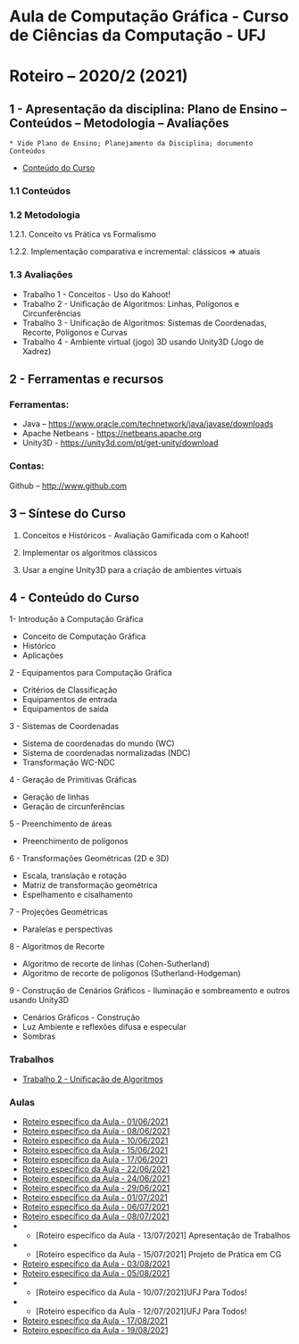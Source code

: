 # Aula de Computação Gráfica - Curso de Ciências da Computação - UFJ
# Roteiro – 2020/2 (2021)

## 1 - Apresentação da disciplina: Plano de Ensino – Conteúdos – Metodologia – Avaliações
	* Vide Plano de Ensino; Planejamento da Disciplina; documento Conteúdos

- [Conteúdo do Curso](https://github.com/marcoswagner-commits/projetos_cg/blob/56bc895a869568bf9bb4c13f42e976b133f58330/ApostilaCG2021_Modulo2.pdf)

### 1.1 Conteúdos



### 1.2 Metodologia

1.2.1. Conceito vs Prática vs Formalismo

1.2.2. Implementação comparativa e incremental: clássicos => atuais

### 1.3 Avaliações
- Trabalho 1 - Conceitos - Uso do Kahoot!
- Trabalho 2 - Unificação de Algoritmos: Linhas, Polígonos e Circunferências
- Trabalho 3 - Unificação de Algoritmos: Sistemas de Coordenadas, Recorte, Polígonos e Curvas
- Trabalho 4 - Ambiente virtual (jogo) 3D usando Unity3D (Jogo de Xadrez) 

## 2  - Ferramentas e recursos

### Ferramentas:
- Java – https://www.oracle.com/technetwork/java/javase/downloads 
- Apache Netbeans - https://netbeans.apache.org
- Unity3D - https://unity3d.com/pt/get-unity/download

### Contas:
Github – http://www.github.com 


## 3 – Síntese do Curso

1. Conceitos e Históricos - Avaliação Gamificada com o Kahoot!

2. Implementar os algoritmos clássicos

3. Usar a engine Unity3D para a criação de ambientes virtuais

## 4 - Conteúdo do Curso
1- Introdução à Computação Gráfica
- Conceito de Computação Gráfica
- Histórico
- Aplicações

2 - Equipamentos para Computação Gráfica
- Critérios de Classificação
- Equipamentos de entrada
- Equipamentos de saída

3 - Sistemas de Coordenadas
- Sistema de coordenadas do mundo (WC)
- Sistema de coordenadas normalizadas (NDC)
- Transformação WC-NDC

4 - Geração de Primitivas Gráficas
- Geração de linhas
- Geração de circunferências

5 - Preenchimento de áreas
- Preenchimento de polígonos

6 - Transformações Geométricas (2D e 3D)
- Escala, translação e rotação
- Matriz de transformação geométrica
- Espelhamento e cisalhamento

7 - Projeções Geométricas
- Paralelas e perspectivas

8 - Algoritmos de Recorte
- Algoritmo de recorte de linhas (Cohen-Sutherland)
- Algoritmo de recorte de polígonos (Sutherland-Hodgeman)

9 - Construção de Cenários Gráficos - Iluminação e sombreamento e outros usando Unity3D
- Cenários Gráficos - Construção
- Luz Ambiente e reflexões difusa e especular
- Sombras


### Trabalhos
- [Trabalho 2 - Unificação de Algoritmos](https://github.com/marcoswagner-commits/projetos_cg/blob/c43851b0470c70dadfadf5fc2094c03faeb22cdf/Trabalho2%20-%20CG.pdf)

### Aulas
- [Roteiro específico da Aula - 01/06/2021](https://github.com/marcoswagner-commits/projetos_cg/blob/main/aula1.md)
- [Roteiro específico da Aula - 08/06/2021](https://github.com/marcoswagner-commits/projetos_cg/blob/main/aula2.md)
- [Roteiro específico da Aula - 10/06/2021](https://github.com/marcoswagner-commits/projetos_cg/blob/main/aula3.md)
- [Roteiro específico da Aula - 15/06/2021](https://github.com/marcoswagner-commits/projetos_cg/blob/main/aula4.md)
- [Roteiro específico da Aula - 17/06/2021](https://github.com/marcoswagner-commits/projetos_cg/blob/main/aula5.md)
- [Roteiro específico da Aula - 22/06/2021](https://github.com/marcoswagner-commits/projetos_cg/blob/main/aula6.md)
- [Roteiro específico da Aula - 24/06/2021](https://github.com/marcoswagner-commits/projetos_cg/blob/main/aula7.md)
- [Roteiro específico da Aula - 29/06/2021](https://github.com/marcoswagner-commits/projetos_cg/blob/main/aula8.md)
- [Roteiro específico da Aula - 01/07/2021](https://github.com/marcoswagner-commits/projetos_cg/blob/main/aula9.md)
- [Roteiro específico da Aula - 06/07/2021](https://github.com/marcoswagner-commits/projetos_cg/blob/main/aula10.md)
- [Roteiro específico da Aula - 08/07/2021](https://github.com/marcoswagner-commits/projetos_cg/blob/main/aula11.md)
- - [Roteiro específico da Aula - 13/07/2021] Apresentação de Trabalhos
- - [Roteiro específico da Aula - 15/07/2021] Projeto de Prática em CG
- [Roteiro específico da Aula - 03/08/2021](https://github.com/marcoswagner-commits/projetos_cg/blob/main/aula12.md)
- [Roteiro específico da Aula - 05/08/2021](https://github.com/marcoswagner-commits/projetos_cg/blob/main/aula13.md)
- - [Roteiro específico da Aula - 10/07/2021]UFJ Para Todos!
- - [Roteiro específico da Aula - 12/07/2021]UFJ Para Todos!
- [Roteiro específico da Aula - 17/08/2021](https://github.com/marcoswagner-commits/projetos_cg/blob/main/aula14.md)
- [Roteiro específico da Aula - 19/08/2021](https://github.com/marcoswagner-commits/projetos_cg/blob/main/aula15.md)


